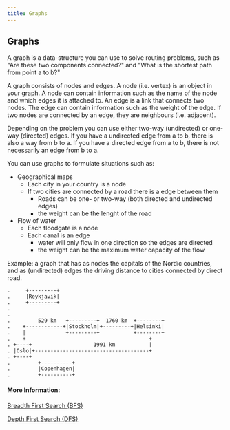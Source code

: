 ```yaml
---
title: Graphs
---
```

## Graphs
A graph is a data-structure you can use to solve routing problems, such as "Are these two components connected?" and "What is the shortest path from point a to b?"

A graph consists of nodes and edges.
A node (i.e. vertex) is an object in your graph. 
A node can contain information such as the name of the node and which edges it is attached to.
An edge is a link that connects two nodes.
The edge can contain information such as the weight of the edge.
If two nodes are connected by an edge, they are neighbours (i.e. adjacent).

Depending on the problem you can use either two-way (undirected) or one-way (directed) edges.
If you have a undirected edge from a to b, there is also a way from b to a.
If you have a directed edge from a to b, there is not necessarily an edge from b to a.

You can use graphs to formulate situations such as:
* Geographical maps 
   * Each city in your country is a node
   * If two cities are connected by a road there is a edge between them
        * Roads can be one- or two-way (both directed and undirected edges)
        * the weight can be the lenght of the road
* Flow of water
    * Each floodgate is a node
    * Each canal is an edge
        * water will only flow in one direction so the edges are directed
        * the weight can be the maximum water capacity of the flow

Example: a graph that has as nodes the capitals of the Nordic countries, and as (undirected) edges the driving distance to cities connected by direct road.
```
.     +---------+
.     |Reykjavik|
.     +---------+
.
.
.         529 km   +---------+  1760 km  +--------+
.    +------------+|Stockholm|+---------+|Helsinki|
.    |             +---------+           +--------+
.    +                                        +
. +----+                    1991 km           |
. |Oslo|+-------------------------------------+
. +----+
.         +----------+
.         |Copenhagen|
.         +----------+
```


<!-- The article goes here, in GitHub-flavored Markdown. Feel free to add YouTube videos, images, and CodePen/JSBin embeds  -->

#### More Information:
<!-- Please add any articles you think might be helpful to read before writing the article -->
<a href='https://github.com/freecodecamp/guides/tree/master/src/pages/algorithms/graph-algorithms/breadth-first-search/index.md' target='_blank' rel='nofollow'>Breadth First Search (BFS)</a>

<a href='https://github.com/freecodecamp/guides/tree/master/src/pages/algorithms/graph-algorithms/depth-first-search/index.md' target='_blank' rel='nofollow'>Depth First Search (DFS)</a>

